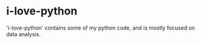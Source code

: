 # i-love-python

'i-love-python' contains some of my python code, and is mostly focused on data analysis.

